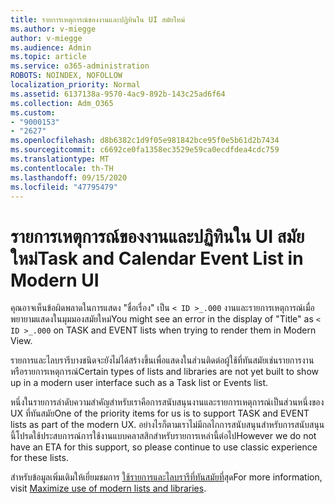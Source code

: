 ```yaml
---
title: รายการเหตุการณ์ของงานและปฏิทินใน UI สมัยใหม่
ms.author: v-miegge
author: v-miegge
ms.audience: Admin
ms.topic: article
ms.service: o365-administration
ROBOTS: NOINDEX, NOFOLLOW
localization_priority: Normal
ms.assetid: 6137138a-9570-4ac9-892b-143c25ad6f64
ms.collection: Adm_O365
ms.custom:
- "9000153"
- "2627"
ms.openlocfilehash: d8b6382c1d9f05e981842bce95f0e5b61d2b7434
ms.sourcegitcommit: c6692ce0fa1358ec3529e59ca0ecdfdea4cdc759
ms.translationtype: MT
ms.contentlocale: th-TH
ms.lasthandoff: 09/15/2020
ms.locfileid: "47795479"
---
```

# <a name="task-and-calendar-event-list-in-modern-ui"></a><span data-ttu-id="f4e4e-102">รายการเหตุการณ์ของงานและปฏิทินใน UI สมัยใหม่</span><span class="sxs-lookup"><span data-stu-id="f4e4e-102">Task and Calendar Event List in Modern UI</span></span>

<span data-ttu-id="f4e4e-103">คุณอาจเห็นข้อผิดพลาดในการแสดง "ชื่อเรื่อง" เป็น `< ID >_.000` งานและรายการเหตุการณ์เมื่อพยายามแสดงในมุมมองสมัยใหม่</span><span class="sxs-lookup"><span data-stu-id="f4e4e-103">You might see an error in the display of "Title" as `< ID >_.000` on TASK and EVENT lists when trying to render them in Modern View.</span></span>

<span data-ttu-id="f4e4e-104">รายการและไลบรารีบางชนิดจะยังไม่ได้สร้างขึ้นเพื่อแสดงในส่วนติดต่อผู้ใช้ที่ทันสมัยเช่นรายการงานหรือรายการเหตุการณ์</span><span class="sxs-lookup"><span data-stu-id="f4e4e-104">Certain types of lists and libraries are not yet built to show up in a modern user interface such as a Task list or Events list.</span></span>

<span data-ttu-id="f4e4e-105">หนึ่งในรายการลำดับความสำคัญสำหรับเราคือการสนับสนุนงานและรายการเหตุการณ์เป็นส่วนหนึ่งของ UX ที่ทันสมัย</span><span class="sxs-lookup"><span data-stu-id="f4e4e-105">One of the priority items for us is to support TASK and EVENT lists as part of the modern UX.</span></span> <span data-ttu-id="f4e4e-106">อย่างไรก็ตามเราไม่มีกลไกการสนับสนุนสำหรับการสนับสนุนนี้โปรดใช้ประสบการณ์การใช้งานแบบคลาสสิกสำหรับรายการเหล่านี้ต่อไป</span><span class="sxs-lookup"><span data-stu-id="f4e4e-106">However we do not have an ETA for this support, so please continue to use classic experience for these lists.</span></span>

<span data-ttu-id="f4e4e-107">สำหรับข้อมูลเพิ่มเติมให้เยี่ยมชมการ [ใช้รายการและไลบรารีที่ทันสมัยที่](https://docs.microsoft.com/sharepoint/dev/transform/modernize-userinterface-lists-and-libraries)สุด</span><span class="sxs-lookup"><span data-stu-id="f4e4e-107">For more information, visit [Maximize use of modern lists and libraries](https://docs.microsoft.com/sharepoint/dev/transform/modernize-userinterface-lists-and-libraries).</span></span>
